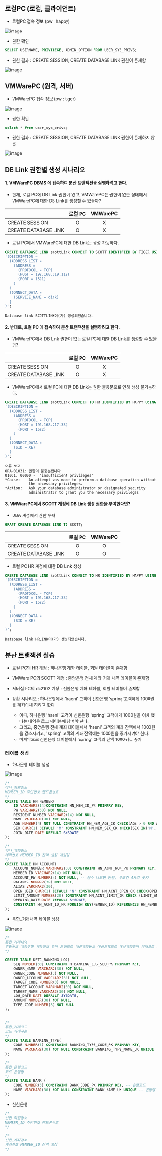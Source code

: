 
## 로컬PC (로컬, 클라이언트)

- 로컬PC 접속 정보 (pw : happy)

![image](https://user-images.githubusercontent.com/77392444/121105251-b3807580-c83e-11eb-8923-8b8175d59efe.png)

- 권한 확인

```sql
SELECT USERNAME, PRIVILEGE, ADMIN_OPTION FROM USER_SYS_PRIVS;
```

- 권한 결과 : CREATE SESSION, CREATE DATABASE LINK 권한이 존재함

![image](https://user-images.githubusercontent.com/77392444/121107583-22f86400-c843-11eb-9048-f31379835b10.png)




## VMWarePC (원격, 서버)

- VMWarePC 접속 정보 (pw : tiger)

![image](https://user-images.githubusercontent.com/77392444/121105299-d1e67100-c83e-11eb-91c1-5bae13f0d8e6.png)

- 권한 확인

```sql
select * from user_sys_privs;
```

- 권한 결과 : CREATE SESSION, CREATE DATABASE LINK 권한이 존재하지 않음

![image](https://user-images.githubusercontent.com/77392444/121107650-40c5c900-c843-11eb-916e-1da45b038ae0.png)



## DB Link 권한별 생성 시나리오

#### 1. VMWarePC DBMS 에 접속하여 분산 트랜잭션을 실행하려고 한다. 

- 현재, 로컬 PC에 DB Link 권한이 있고, VMWarePC는 권한이 없는 상태에서 VMWarePC에 대한 DB Link를 생성할 수 있을까?

|                     |로컬 PC|VMWarePC|
|:--------------------|:-----:|:------:|
|CREATE SESSION       |    O  |  X     |
|CREATE DATABASE LINK |    O  |  X     |


- 로컬 PC에서 VMWarePC에 대한 DB Link는 생성 가능하다.

```SQL
CREATE DATABASE LINK scottLink CONNECT TO SCOTT IDENTIFIED BY TIGER USING
'(DESCRIPTION =
  (ADDRESS_LIST =
    (ADDRESS = 
      (PROTOCOL = TCP)
      (HOST = 192.168.119.119)
      (PORT = 1521)
    )
  )
  (CONNECT_DATA =
    (SERVICE_NAME = dink)
  }
)';
```

```
Database link SCOTTLINK이(가) 생성되었습니다.
```

#### 2. 반대로, 로컬 PC 에 접속하여 분산 트랜잭션을 실행하려고 한다. 

- VMWarePC에서 DB Link 권한이 없는 로컬 PC에 대한 DB Link를 생성할 수 있을까?


|                     |로컬 PC|VMWarePC|
|:--------------------|:-----:|:------:|
|CREATE SESSION       |    O  |  X     |
|CREATE DATABASE LINK |    O  |  X     |


- VMWarePC에서 로컬 PC에 대한 DB Link는 권한 불충분으로 인해 생성 불가능하다.

```SQL
CREATE DATABASE LINK scottLink CONNECT TO HR IDENTIFIED BY HAPPY USING
'(DESCRIPTION =
  (ADDRESS_LIST =
    (ADDRESS = 
      (PROTOCOL = TCP)
      (HOST = 192.168.217.33)
      (PORT = 1522)
    )
  )
  (CONNECT_DATA =
    (SID = XE)
  }
)';
```

```
오류 보고 -
ORA-01031: 권한이 불충분합니다
01031. 00000 -  "insufficient privileges"
*Cause:    An attempt was made to perform a database operation without
           the necessary privileges.
*Action:   Ask your database administrator or designated security
           administrator to grant you the necessary privileges
```


#### 3. VMWarePC에서 SCOTT 계정에 DB Link 생성 권한을 부여한다면?

- DBA 계정에서 권한 부여

```sql
GRANT CREATE DATABASE LINK TO SCOTT;
```

|                     |로컬 PC|VMWarePC|
|:--------------------|:-----:|:------:|
|CREATE SESSION       |    O  |  O     |
|CREATE DATABASE LINK |    O  |  O     |

- 로컬 PC HR 계정에 대한 DB Link 생성

```SQL
CREATE DATABASE LINK scottLink CONNECT TO HR IDENTIFIED BY HAPPY USING
'(DESCRIPTION =
  (ADDRESS_LIST =
    (ADDRESS = 
      (PROTOCOL = TCP)
      (HOST = 192.168.217.33)
      (PORT = 1522)
    )
  )
  (CONNECT_DATA =
    (SID = XE)
  }
)';
```

```
Database link HRLINK이(가) 생성되었습니다.
```




## 분산 트랜잭션 실습

- 로컬 PC의 HR 계정 : 하나은행 계좌 테이블, 회원 테이블이 존재함

- VMWare PC의 SCOTT 계정 : 중앙은행 전체 계좌 거래 내역 테이블이 존재함

- 서버실 PC의 da2102 계정 : 신한은행 계좌 테이블, 회원 테이블이 존재함

- 상황 시나리오 : 하나은행에서 'haeni' 고객이 신한은행 'spring'고객에게 1000원을 계좌이체 하려고 한다. 

  - 이때, 하나은행 'haeni' 고객이 신한은행 'spring' 고객에게 1000원을 이체 했다는 내역을 로그 테이블에 남겨야 한다. 
  - 그리고, 중앙은행 전체 계좌 테이블에서 'haeni' 고객의 계좌 잔액에서 1000원을 감소시키고, 'spring' 고객의 계좌 잔액에는 1000원을 증가시켜야 한다. 
  - 마지막으로 신한은행 테이블에서 'spring' 고객의 잔액 1000ㅝㄴ 증가



### 테이블 생성


- 하나은행 테이블 생성

![image](https://user-images.githubusercontent.com/77392444/121120526-aec8bb00-c858-11eb-963a-766a64e0419a.png)


```sql
/*
하나_회원정보
MEMBER_ID 주민번호 핸드폰번호
*/
CREATE TABLE HN_MEMBER(
    ID VARCHAR2(14)CONSTRAINT HN_MEM_ID_PK PRIMARY KEY,
    PW VARCHAR2(30) NOT NULL,
    RESIDENT_NUMBER VARCHAR2(14) NOT NULL,
    NAME VARCHAR2(30) NOT NULL,
    AGE NUMBER(4) NOT NULL CONSTRAINT HN_MEM_AGE_CK CHECK(AGE > 0 AND AGE < 1000),
    SEX CHAR(1) DEFAULT 'M' CONSTRAINT HN_MEM_SEX_CK CHECK(SEX IN('M', 'F')),
    JOIN_DATE DATE DEFAULT SYSDATE
);

/*
하나_계좌정보
계좌번호 MEMBER_ID 잔액 별칭 개설일
*/
CREATE TABLE HN_ACCOUNT(
    ACCOUNT_NUMBER VARCHAR2(30) CONSTRAINT HN_ACNT_NUM_PK PRIMARY KEY,
    MEMBER_ID VARCHAR2(14) NOT NULL,
    ACCOUNT_PW NUMBER(4) NOT NULL, -- 음수 나오면 안됨, 무조건 4자리 숫자
    BALANCE NUMBER(38) NOT NULL,
    ALIAS VARCHAR2(30),
    OPEN_USED CHAR(1) DEFAULT 'N' CONSTRAINT HN_ACNT_OPEN_CK CHECK(OPEN_USED IN('Y', 'N')),
    LIMIT_AMOUNT NUMBER(20) CONSTRAINT HN_ACNT_LIMIT_CK CHECK (LIMIT_AMOUNT > 0),
    OPENING_DATE DATE DEFAULT SYSDATE,
    CONSTRAINT HN_ACNT_ID_FK FOREIGN KEY(MEMBER_ID) REFERENCES HN_MEMBER(ID)
);
```

- 통합_거래내역 테이블 생성

![image](https://user-images.githubusercontent.com/77392444/121120568-cacc5c80-c858-11eb-8b9b-82603012497c.png)


```sql
/*
통합_거래내역
주민번호 계좌주명 계좌번호 잔액 은행코드 대상계좌번호 대상은행코드 대상계좌잔액 거래코드 거래액 거래일자
*/

CREATE TABLE KFTC_BANKING_LOG(
    SEQ NUMBER(30) CONSTRAINT H_BANKING_LOG_SEQ_PK PRIMARY KEY,
    OWNER_NAME VARCHAR2(30) NOT NULL,
    OWNER_CODE NUMBER(3) NOT NULL,
    OWNER_ACCOUNT VARCHAR2(30) NOT NULL,
    TARGET_CODE NUMBER(3) NOT NULL,
    TARGET_ACCOUNT VARCHAR2(30) NOT NULL,
    TARGET_NAME VARCHAR2(30) NOT NULL,
    LOG_DATE DATE DEFAULT SYSDATE,
    AMOUNT NUMBER(38) NOT NULL,
    TYPE_CODE NUMBER(3) NOT NULL
);


/*
통합_거래코드
코드 거래구분
*/
CREATE TABLE BANKING_TYPE(
    CODE NUMBER(3) CONSTRAINT BANKING_TYPE_CODE_PK PRIMARY KEY,
    NAME VARCHAR2(30) NOT NULL CONSTRAINT BANKING_TYPE_NAME_UK UNIQUE
);

/*
통합_은행코드
코드 은행명
*/
CREATE TABLE BANK (
    CODE NUMBER(3) CONSTRAINT BANK_CODE_PK PRIMARY KEY, -- 은행코드
    NAME VARCHAR2(30) NOT NULL CONSTRAINT BANK_NAME_UK UNIQUE -- 은행명
);
```



- 신한은행

```sql
/*
신한_회원정보
MEMBER_ID 주민번호 핸드폰번호
*/

/*
신한_계좌정보
계좌번호 MEMBER_ID 잔액 별칭
*/
```
